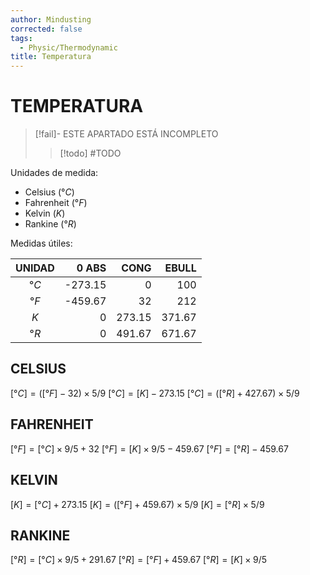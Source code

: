 ```yaml
---
author: Mindusting
corrected: false
tags:
  - Physic/Thermodynamic
title: Temperatura
---
```


# TEMPERATURA

> [!fail]- ESTE APARTADO ESTÁ INCOMPLETO
> > [!todo] #TODO

Unidades de medida:
- Celsius ($°C$) 
- Fahrenheit ($°F$)
- Kelvin ($K$)
- Rankine ($°R$)

Medidas útiles:

| UNIDAD |   0 ABS |   CONG |  EBULL |
|:------:| -------:| ------:| ------:|
|  $°C$  | -273.15 |      0 |    100 |
|  $°F$  | -459.67 |     32 |    212 |
|  $K$   |       0 | 273.15 | 371.67 |
|  $°R$  |       0 | 491.67 | 671.67 |

 ## CELSIUS

$[°C] = ([°F]-32)\times5/9$
$[°C] = [K]-273.15$
$[°C] = ([°R]+427.67)\times5/9$
 
 ## FAHRENHEIT

$[°F] = [°C]\times9/5+32$
$[°F] = [K]\times9/5-459.67$
$[°F] = [°R]-459.67$

 ## KELVIN

$[K] = [°C]+273.15$
$[K] = ([°F]+459.67)\times5/9$
$[K] = [°R]\times5/9$
 
 ## RANKINE

$[°R] = [°C]\times9/5+291.67$
$[°R] = [°F]+459.67$
$[°R] = [K]\times9/5$
